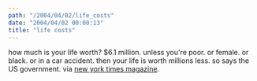 ```yaml
---
path: "/2004/04/02/life_costs" 
date: "2004/04/02 00:00:13" 
title: "life costs" 
---
```

<p>how much is your life worth? $6.1 million. unless you're poor. or female. or black. or in a car accident. then your life is worth millions less. so says the US government. via <a href="http://www.nytimes.com/2004/03/28/magazine/28WWLN.html">new york times magazine</a>.</p>